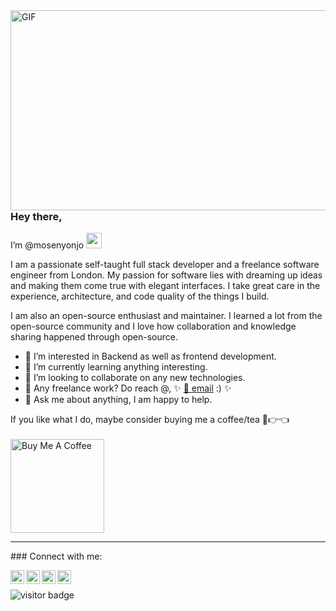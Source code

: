 <img align="left" alt="GIF" src="https://github.com/abhisheknaiidu/abhisheknaiidu/blob/master/code.gif?raw=true" width="600" height="320" />

<br><br><br><br><br><br><br><br><br><br><br><br><br><br>

### Hey there, 
I’m @mosenyonjo <img src="https://media.giphy.com/media/hvRJCLFzcasrR4ia7z/giphy.gif" width="25px">

I am a passionate self-taught full stack developer and a freelance software engineer from London. My passion for software lies with dreaming up ideas and making them come true with elegant interfaces. I take great care in the experience, architecture, and code quality of the things I build.

I am also an open-source enthusiast and maintainer. I learned a lot from the open-source community and I love how collaboration and knowledge sharing happened through open-source.

- 👀 I’m interested in Backend as well as frontend development.
- 🌱 I’m currently learning anything interesting.
- 💞️ I’m looking to collaborate on any new technologies.
- 💼 Any freelance work? Do reach @, ✨ [📧 email](mailto:mosenyonjo5k@gmail.com) :) ✨
- 💬 Ask me about anything, I am happy to help.

If you like what I do, maybe consider buying me a coffee/tea 🥺👉👈 <br> <br>
<a href="https://www.buymeacoffee.com/mosenyonjo" target="_blank"><img src="https://cdn.buymeacoffee.com/buttons/v2/default-red.png" alt="Buy Me A Coffee" width="150" ></a><br>
<hr>
### Connect with me: 
<br /> 

<a href="https://discord.gg/3wawyq5D"><img align="left" alt="mosenyonjo Discord" width="22px" src="https://raw.githubusercontent.com/peterthehan/peterthehan/master/assets/discord.svg" /></a>

<a href="https://twitter.com/Mo_Talent"><img align="left" alt="mosenyonjo | Twitter" width="22px" src="https://raw.githubusercontent.com/peterthehan/peterthehan/master/assets/twitter.svg" /></a>

<a href="https://twitter.com/Mo_Talent"><img align="left" alt="mo-senyonjo youtube | youtube" width="22px" src="https://raw.githubusercontent.com/peterthehan/peterthehan/master/assets/youtube.svg" /></a>

<a href="https://github.com/mosenyonjo"><img align="left" alt="mo-senyonjo github | github" width="22px" src="https://raw.githubusercontent.com/peterthehan/peterthehan/master/assets/github.svg" /></a>


<br> 

![visitor badge](https://visitor-badge.glitch.me/badge?page_id=mosenyonjo.visitor-badge&left_color=red&right_color=green) 

<br />
